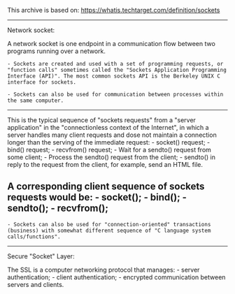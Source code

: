 This archive is based on: https://whatis.techtarget.com/definition/sockets

--------
Network socket:

A network socket is one endpoint in a communication flow between two programs running over a network.

    - Sockets are created and used with a set of programming requests, or "function calls" sometimes called the "Sockets Application Programming Interface (API)". The most common sockets API is the Berkeley UNIX C interface for sockets.

    - Sockets can also be used for communication between processes within the same computer.

----
This is the typical sequence of "sockets requests" from a "server application" in the "connectionless context of the Internet", in which a server handles many client requests and dose not maintain a connection longer than the serving of the immediate request:
    - socket() request;
    - bind() request;
    - recvfrom() request;
    - Wait for a sendto() request from some client;
    - Process the sendto() request from the client;
    - sendto() in reply to the request from the client, for example, send an HTML file.

A corresponding client sequence of sockets requests would be:
    - socket();
    - bind();
    - sendto();
    - recvfrom();
----

    - Sockets can also be used for "connection-oriented" transactions (business) with somewhat different sequence of "C language system calls/functions".


--------
Secure "Socket" Layer:

The SSL is a computer networking protocol that manages:
    - server authentication;
    - client authentication;
    - encrypted communication between servers and clients.




<EOF>

